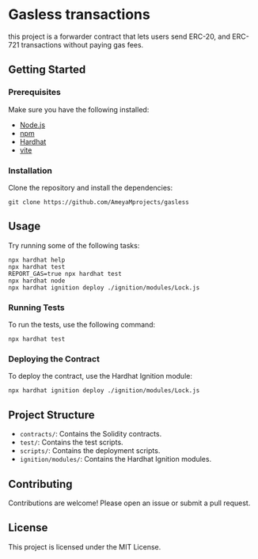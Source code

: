 # Gasless transactions

 this project is a forwarder contract that lets users send ERC-20, and ERC-721 transactions without paying gas fees.

## Getting Started

### Prerequisites

Make sure you have the following installed:

- [Node.js](https://nodejs.org/)
- [npm](https://www.npmjs.com/)
- [Hardhat](https://hardhat.org/)
- [vite](https://vitejs.dev/)

### Installation

Clone the repository and install the dependencies:

```shell
git clone https://github.com/AmeyaMprojects/gasless
```

## Usage

Try running some of the following tasks:

```shell
npx hardhat help
npx hardhat test
REPORT_GAS=true npx hardhat test
npx hardhat node
npx hardhat ignition deploy ./ignition/modules/Lock.js
```

### Running Tests

To run the tests, use the following command:

```shell
npx hardhat test
```

### Deploying the Contract

To deploy the contract, use the Hardhat Ignition module:

```shell
npx hardhat ignition deploy ./ignition/modules/Lock.js
```

## Project Structure

- `contracts/`: Contains the Solidity contracts.
- `test/`: Contains the test scripts.
- `scripts/`: Contains the deployment scripts.
- `ignition/modules/`: Contains the Hardhat Ignition modules.

## Contributing

Contributions are welcome! Please open an issue or submit a pull request.

## License

This project is licensed under the MIT License.

